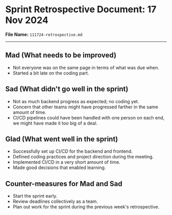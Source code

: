 # Sprint Retrospective Document: 17 Nov 2024

**File Name:** `111724-retrospective.md`

---

## Mad (What needs to be improved)

- Not everyone was on the same page in terms of what was due when.
- Started a bit late on the coding part.

## Sad (What didn't go well in the sprint)

- Not as much backend progress as expected; no coding yet.
- Concern that other teams might have progressed farther in the same amount of time.
- CI/CD pipelines could have been handled with one person on each end, we might have made it too big of a deal.

## Glad (What went well in the sprint)

- Successfully set up CI/CD for the backend and frontend.
- Defined coding practices and project direction during the meeting.
- Implemented CI/CD in a very short amount of time.
- Made good decisions that enabled learning.

## Counter-measures for Mad and Sad

- Start the sprint early.
- Review deadlines collectively as a team.
- Plan out work for the sprint during the previous week's retrospective.
